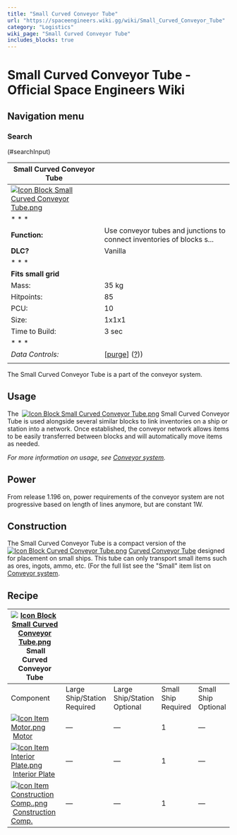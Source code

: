 ```yaml
---
title: "Small Curved Conveyor Tube"
url: "https://spaceengineers.wiki.gg/wiki/Small_Curved_Conveyor_Tube"
category: "Logistics"
wiki_page: "Small Curved Conveyor Tube"
includes_blocks: true
---
```


# Small Curved Conveyor Tube - Official Space Engineers Wiki

## Navigation menu

### Search

(#searchInput)

| Small Curved Conveyor Tube |     |
| --- | --- |
| [![Icon Block Small Curved Conveyor Tube.png](https://spaceengineers.wiki.gg/images/f/f7/Icon_Block_Small_Curved_Conveyor_Tube.png?8cfc09)](https://spaceengineers.wiki.gg/wiki/File:Icon_Block_Small_Curved_Conveyor_Tube.png) |     |
| * * * |     |
| **Function:** | Use conveyor tubes and junctions to connect inventories of blocks s... |
| **DLC?** | Vanilla |
| * * * |     |
| **Fits small grid** |     |
| Mass: | 35 kg |
| Hitpoints: | 85  |
| PCU: | 10  |
| Size: | 1x1x1 |
| Time to Build: | 3 sec |
| * * * |     |
| _Data Controls:_ | \[[purge](https://spaceengineers.wiki.gg/wiki/Small_Curved_Conveyor_Tube?action=purge)\] ([?](https://spaceengineers.wiki.gg/wiki/Template:Info_Block))) |
|     |     |

The Small Curved Conveyor Tube is a part of the conveyor system.

## Usage

The  [![Icon Block Small Curved Conveyor Tube.png](https://spaceengineers.wiki.gg/images/thumb/f/f7/Icon_Block_Small_Curved_Conveyor_Tube.png/21px-Icon_Block_Small_Curved_Conveyor_Tube.png?8cfc09)](https://spaceengineers.wiki.gg/wiki/Small_Curved_Conveyor_Tube "Small Curved Conveyor Tube") Small Curved Conveyor Tube is used alongside several similar blocks to link inventories on a ship or station into a network. Once established, the conveyor network allows items to be easily transferred between blocks and will automatically move items as needed.

_For more information on usage, see [Conveyor system](https://spaceengineers.wiki.gg/wiki/Conveyor_system "Conveyor system")._

## Power

From release 1.196 on, power requirements of the conveyor system are not progressive based on length of lines anymore, but are constant 1W.

## Construction

The Small Curved Conveyor Tube is a compact version of the  [![Icon Block Curved Conveyor Tube.png](https://spaceengineers.wiki.gg/images/thumb/c/c0/Icon_Block_Curved_Conveyor_Tube.png/21px-Icon_Block_Curved_Conveyor_Tube.png?234f56)](https://spaceengineers.wiki.gg/wiki/Curved_Conveyor_Tube "Curved Conveyor Tube") [Curved Conveyor Tube](https://spaceengineers.wiki.gg/wiki/Curved_Conveyor_Tube "Curved Conveyor Tube") designed for placement on small ships. This tube can only transport small items such as ores, ingots, ammo, etc. (For the full list see the "Small" item list on [Conveyor system](https://spaceengineers.wiki.gg/wiki/Conveyor_system "Conveyor system").

## Recipe

| [![Icon Block Small Curved Conveyor Tube.png](https://spaceengineers.wiki.gg/images/thumb/f/f7/Icon_Block_Small_Curved_Conveyor_Tube.png/21px-Icon_Block_Small_Curved_Conveyor_Tube.png?8cfc09)](https://spaceengineers.wiki.gg/wiki/Small_Curved_Conveyor_Tube "Small Curved Conveyor Tube") Small Curved Conveyor Tube |     |     |     |     |
| --- | --- | --- | --- | --- |
| Component | Large Ship/Station  <br>Required | Large Ship/Station  <br>Optional | Small Ship  <br>Required | Small Ship  <br>Optional |
| [![Icon Item Motor.png](https://spaceengineers.wiki.gg/images/thumb/2/2c/Icon_Item_Motor.png/21px-Icon_Item_Motor.png?4a2f3f)](https://spaceengineers.wiki.gg/wiki/Motor "Motor") [Motor](https://spaceengineers.wiki.gg/wiki/Motor "Motor") | —   | —   | 1   | —   |
| [![Icon Item Interior Plate.png](https://spaceengineers.wiki.gg/images/thumb/7/77/Icon_Item_Interior_Plate.png/21px-Icon_Item_Interior_Plate.png?d80f8e)](https://spaceengineers.wiki.gg/wiki/Interior_Plate "Interior Plate") [Interior Plate](https://spaceengineers.wiki.gg/wiki/Interior_Plate "Interior Plate") | —   | —   | 1   | —   |
| [![Icon Item Construction Comp..png](https://spaceengineers.wiki.gg/images/thumb/4/45/Icon_Item_Construction_Comp..png/21px-Icon_Item_Construction_Comp..png?cdc26f)](https://spaceengineers.wiki.gg/wiki/Construction_Comp. "Construction Comp.") [Construction Comp.](https://spaceengineers.wiki.gg/wiki/Construction_Comp. "Construction Comp.") | —   | —   | 1   | —   |